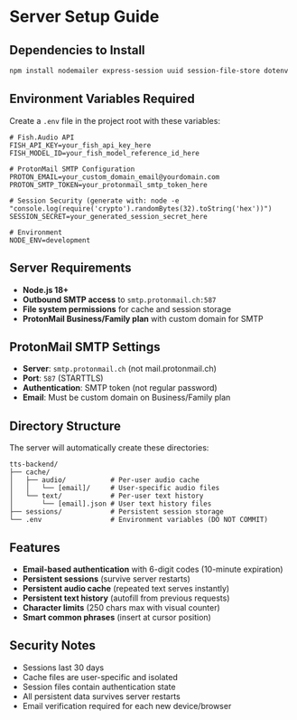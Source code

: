 # Server Setup Guide

## Dependencies to Install
```bash
npm install nodemailer express-session uuid session-file-store dotenv
```

## Environment Variables Required
Create a `.env` file in the project root with these variables:

```env
# Fish.Audio API
FISH_API_KEY=your_fish_api_key_here
FISH_MODEL_ID=your_fish_model_reference_id_here

# ProtonMail SMTP Configuration
PROTON_EMAIL=your_custom_domain_email@yourdomain.com
PROTON_SMTP_TOKEN=your_protonmail_smtp_token_here

# Session Security (generate with: node -e "console.log(require('crypto').randomBytes(32).toString('hex'))")
SESSION_SECRET=your_generated_session_secret_here

# Environment
NODE_ENV=development
```

## Server Requirements
- **Node.js 18+** 
- **Outbound SMTP access** to `smtp.protonmail.ch:587`
- **File system permissions** for cache and session storage
- **ProtonMail Business/Family plan** with custom domain for SMTP

## ProtonMail SMTP Settings
- **Server**: `smtp.protonmail.ch` (not mail.protonmail.ch)
- **Port**: `587` (STARTTLS)
- **Authentication**: SMTP token (not regular password)
- **Email**: Must be custom domain on Business/Family plan

## Directory Structure
The server will automatically create these directories:
```
tts-backend/
├── cache/
│   ├── audio/           # Per-user audio cache
│   │   └── [email]/     # User-specific audio files
│   └── text/            # Per-user text history
│       └── [email].json # User text history files
├── sessions/            # Persistent session storage
└── .env                 # Environment variables (DO NOT COMMIT)
```

## Features
- **Email-based authentication** with 6-digit codes (10-minute expiration)
- **Persistent sessions** (survive server restarts)
- **Persistent audio cache** (repeated text serves instantly)
- **Persistent text history** (autofill from previous requests)
- **Character limits** (250 chars max with visual counter)
- **Smart common phrases** (insert at cursor position)

## Security Notes
- Sessions last 30 days
- Cache files are user-specific and isolated
- Session files contain authentication state
- All persistent data survives server restarts
- Email verification required for each new device/browser
